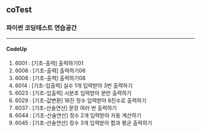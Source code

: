 ## coTest
### 파이썬 코딩테스트 연습공간
***
#### CodeUp
1. 6001 : [기초-출력] 출력하기01
2. 6006 : [기초-출력] 출력하기06
3. 6008 : [기초-출력] 출력하기08
4. 6014 : [기초-입출력] 실수 1개 입력받아 3번 출력하기
5. 6023 : [기초-입출력] 시분초 입력받아 분만 출력하기
6. 6029 : [기초-값변환] 16진 정수 입력받아 8진수로 출력하기
7. 6037 : [기초-산술연산] 문장 여러 번 출력하기
8. 6044 : [기초-산술연산] 정수 2개 입력받아 자동 계산하기
9. 6045 : [기초-산술연산] 정수 3개 입력받아 합과 평균 출력하기
